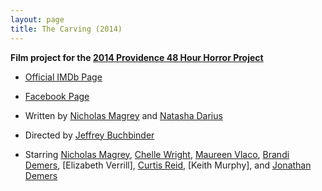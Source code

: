 ```yaml
---
layout: page
title: The Carving (2014)
---
```


**Film project for the [2014 Providence 48 Hour Horror Project](http://48hourfilm.com/providence/horror/2014/)**

* [Official IMDb Page]
* [Facebook Page]
* Written by [Nicholas Magrey] and [Natasha Darius]
* Directed by [Jeffrey Buchbinder]
* Starring [Nicholas Magrey], [Chelle Wright], [Maureen Vlaco],
  [Brandi Demers], [Elizabeth Verrill], [Curtis Reid],
  [Keith Murphy], and [Jonathan Demers]

  [Official IMDb Page]: #
  [Facebook Page]: #
  [Brandi Demers]: http://www.imdb.com/name/nm6562108/
  [Chelle Wright]: http://www.imdb.com/name/nm6562109/
  [Curtis Reid]: http://www.imdb.com/name/nm4840208/
  [Jeffrey Buchbinder]: http://www.imdb.com/name/nm5283658/
  [Jonathan Demers]: http://www.imdb.com/name/nm6562104/
  [Maureen Vlaco]: http://www.imdb.com/name/nm4941340/
  [Natasha Darius]: http://www.imdb.com/name/nm5720821/
  [Nicholas Magrey]: http://www.imdb.com/name/nm3895408/


